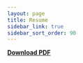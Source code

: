 ```yaml
---
layout: page
title: Resume
sidebar_link: true
sidebar_sort_order: 90
---
```

 [<b>Download PDF</b>](https://drive.google.com/file/d/1q7cZd-RPYxypafABTyauOl5-rTqkNM5n/view?usp=sharing)
